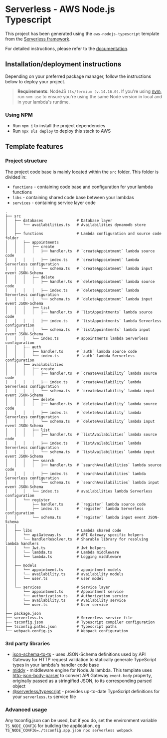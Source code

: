 # Serverless - AWS Node.js Typescript

This project has been generated using the `aws-nodejs-typescript` template from the [Serverless framework](https://www.serverless.com/).

For detailed instructions, please refer to the [documentation](https://www.serverless.com/framework/docs/providers/aws/).

## Installation/deployment instructions

Depending on your preferred package manager, follow the instructions below to deploy your project.

> **Requirements**: NodeJS `lts/fermium (v.14.16.0)`. If you're using [nvm](https://github.com/nvm-sh/nvm), run `nvm use` to ensure you're using the same Node version in local and in your lambda's runtime.

### Using NPM

- Run `npm i` to install the project dependencies
- Run `npx sls deploy` to deploy this stack to AWS

## Template features

### Project structure

The project code base is mainly located within the `src` folder. This folder is divided in:

- `functions` - containing code base and configuration for your lambda functions
- `libs` - containing shared code base between your lambdas
- `services` - containing service layer code

```shell
.
├── src
│   ├── databases               # Database layer
│   │   └── availabilities.ts   # Availabilities dynamodb store
│   │
│   ├── functions               # Lambda configuration and source code folder
│   │   ├── appointments
│   │   │   ├── create
│   │   │   │   ├── handler.ts  # `createAppointment` lambda source code
│   │   │   │   ├── index.ts    # `createAppointment` lambda Serverless configuration
│   │   │   │   └── schema.ts   # `createAppointment` lambda input event JSON-Schema
│   │   │   ├── delete
│   │   │   │   ├── handler.ts  # `deleteAppointment` lambda source code
│   │   │   │   ├── index.ts    # `deleteAppointment` lambda Serverless configuration
│   │   │   │   └── schema.ts   # `deleteAppointment` lambda input event JSON-Schema
│   │   │   ├── list
│   │   │   │   ├── handler.ts  # `listAppointments` lambda source code
│   │   │   │   ├── index.ts    # `listAppointments` lambda Serverless configuration
│   │   │   │   └── schema.ts   # `listAppointments` lambda input event JSON-Schema
│   │   │   └── index.ts        # appointments lambda Serverless configuration
│   │   ├── auth
│   │   │   ├── handler.ts      # `auth` lambda source code
│   │   │   └── index.ts        # `auth` lambda Serverless configuration
│   │   ├── availabilities
│   │   │   ├── create
│   │   │   │   ├── handler.ts  # `createAvailability` lambda source code
│   │   │   │   ├── index.ts    # `createAvailability` lambda Serverless configuration
│   │   │   │   └── schema.ts   # `createAvailability` lambda input event JSON-Schema
│   │   │   ├── delete
│   │   │   │   ├── handler.ts  # `deleteAvailability` lambda source code
│   │   │   │   ├── index.ts    # `deleteAvailability` lambda Serverless configuration
│   │   │   │   └── schema.ts   # `deleteAvailability` lambda input event JSON-Schema
│   │   │   ├── list
│   │   │   │   ├── handler.ts  # `listAvailabilities` lambda source code
│   │   │   │   ├── index.ts    # `listAvailabilities` lambda Serverless configuration
│   │   │   │   └── schema.ts   # `listAvailabilities` lambda input event JSON-Schema
│   │   │   ├── search
│   │   │   │   ├── handler.ts  # `searchAvailabilities` lambda source code
│   │   │   │   ├── index.ts    # `searchAvailabilities` lambda Serverless configuration
│   │   │   │   └── schema.ts   # `searchAvailabilities` lambda input event JSON-Schema
│   │   │   └── index.ts        # availabilities lambda Serverless configuration
│   │   └── register
│   │       ├── handler.ts      # `register` lambda source code
│   │       ├── index.ts        # `register` lambda Serverless configuration
│   │       └── schema.ts       # `register` lambda input event JSON-Schema
│   │
│   ├── libs                    # Lambda shared code
│   │   └── apiGateway.ts       # API Gateway specific helpers
│   │   └── handlerResolver.ts  # Sharable library for resolving lambda handlers
│   │   └── Jwt.ts              # Jwt helpers
│   │   └── lambda.ts           # Lambda middleware
│   │   └── lambda.ts           # Logging middleware
│   │
│   ├── models
│   │   └── appointment.ts      # appointment models
│   │   └── availability.ts     # availability models
│   │   └── user.ts             # user model
│   │
│   └── services                # Service layer
│       └── appointment.ts      # Appointment service
│       └── authorization.ts    # Authorization service
│       └── availability.ts     # Availability service
│       └── user.ts             # User service
│
├── package.json
├── serverless.ts               # Serverless service file
├── tsconfig.json               # Typescript compiler configuration
├── tsconfig.paths.json         # Typescript paths
└── webpack.config.js           # Webpack configuration
```

### 3rd party libraries

- [json-schema-to-ts](https://github.com/ThomasAribart/json-schema-to-ts) - uses JSON-Schema definitions used by API Gateway for HTTP request validation to statically generate TypeScript types in your lambda's handler code base
- [middy](https://github.com/middyjs/middy) - middleware engine for Node.Js lambda. This template uses [http-json-body-parser](https://github.com/middyjs/middy/tree/master/packages/http-json-body-parser) to convert API Gateway `event.body` property, originally passed as a stringified JSON, to its corresponding parsed object
- [@serverless/typescript](https://github.com/serverless/typescript) - provides up-to-date TypeScript definitions for your `serverless.ts` service file

### Advanced usage

Any tsconfig.json can be used, but if you do, set the environment variable `TS_NODE_CONFIG` for building the application, eg `TS_NODE_CONFIG=./tsconfig.app.json npx serverless webpack`
